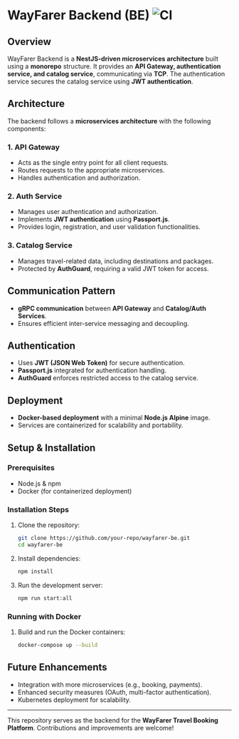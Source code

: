 # WayFarer Backend (BE) ![CI](https://github.com/dashbh/WayFarer-BE/actions/workflows/ci.yml/badge.svg)


## Overview
WayFarer Backend is a **NestJS-driven microservices architecture** built using a **monorepo** structure. It provides an **API Gateway, authentication service, and catalog service**, communicating via **TCP**. The authentication service secures the catalog service using **JWT authentication**.

## Architecture
The backend follows a **microservices architecture** with the following components:

### **1. API Gateway**
- Acts as the single entry point for all client requests.
- Routes requests to the appropriate microservices.
- Handles authentication and authorization.

### **2. Auth Service**
- Manages user authentication and authorization.
- Implements **JWT authentication** using **Passport.js**.
- Provides login, registration, and user validation functionalities.

### **3. Catalog Service**
- Manages travel-related data, including destinations and packages.
- Protected by **AuthGuard**, requiring a valid JWT token for access.

## Communication Pattern
- **gRPC communication** between **API Gateway** and **Catalog/Auth Services**.
- Ensures efficient inter-service messaging and decoupling.

## Authentication
- Uses **JWT (JSON Web Token)** for secure authentication.
- **Passport.js** integrated for authentication handling.
- **AuthGuard** enforces restricted access to the catalog service.

## Deployment
- **Docker-based deployment** with a minimal **Node.js Alpine** image.
- Services are containerized for scalability and portability.

## Setup & Installation
### Prerequisites
- Node.js & npm
- Docker (for containerized deployment)

### Installation Steps
1. Clone the repository:
   ```sh
   git clone https://github.com/your-repo/wayfarer-be.git
   cd wayfarer-be
   ```
2. Install dependencies:
   ```sh
   npm install
   ```
3. Run the development server:
   ```sh
   npm run start:all
   ```

### Running with Docker
1. Build and run the Docker containers:
   ```sh
   docker-compose up --build
   ```

## Future Enhancements
- Integration with more microservices (e.g., booking, payments).
- Enhanced security measures (OAuth, multi-factor authentication).
- Kubernetes deployment for scalability.

---
This repository serves as the backend for the **WayFarer Travel Booking Platform**. Contributions and improvements are welcome!

